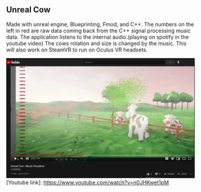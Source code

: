 ## Unreal Cow

Made with unreal engine, Blueprinting, Fmod, and C++.
The numbers on the left in red are raw data coming back from the C++ signal processing music data. The application listens to the internal audio.(playing on spotify in the youtube video) The cows rotation and size is changed by the music. This will also work on SteamVR to run on Oculus VR headsets.

![youtube screen shot](screenshot.png)
[Youtube link]: https://www.youtube.com/watch?v=n0JHKwet1pM